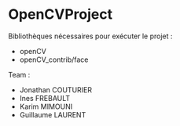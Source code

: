 # OpenCVProject

Bibliothèques nécessaires pour exécuter le projet :
- openCV
- openCV_contrib/face

Team :
- Jonathan COUTURIER
- Ines FREBAULT
- Karim MIMOUNI
- Guillaume LAURENT

